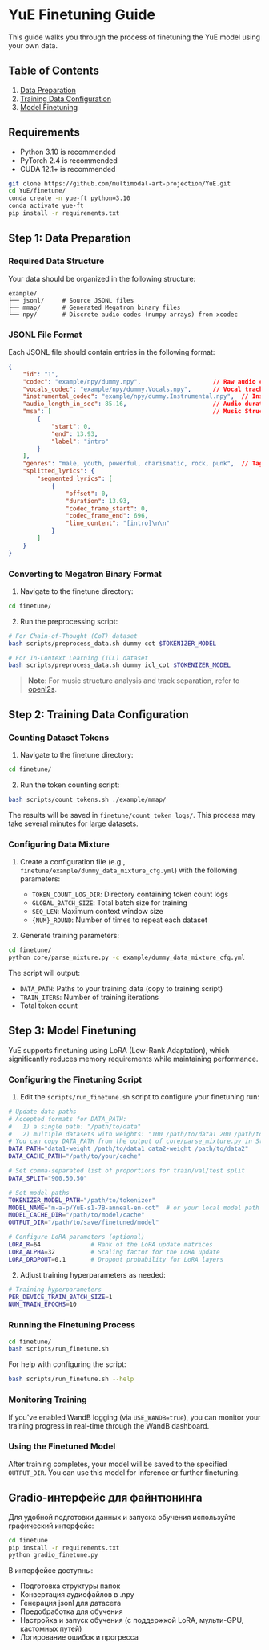 # YuE Finetuning Guide

This guide walks you through the process of finetuning the YuE model using your own data.

## Table of Contents
1. [Data Preparation](#step-1-data-preparation)
2. [Training Data Configuration](#step-2-training-data-configuration)
3. [Model Finetuning](#step-3-model-finetuning)

## Requirements

- Python 3.10 is recommended
- PyTorch 2.4 is recommended
- CUDA 12.1+ is recommended

```bash
git clone https://github.com/multimodal-art-projection/YuE.git
cd YuE/finetune/
conda create -n yue-ft python=3.10
conda activate yue-ft
pip install -r requirements.txt
```

## Step 1: Data Preparation

### Required Data Structure

Your data should be organized in the following structure:
```
example/
├── jsonl/     # Source JSONL files
├── mmap/      # Generated Megatron binary files
└── npy/       # Discrete audio codes (numpy arrays) from xcodec
```

### JSONL File Format

Each JSONL file should contain entries in the following format:

```json
{
    "id": "1",
    "codec": "example/npy/dummy.npy",                    // Raw audio codes
    "vocals_codec": "example/npy/dummy.Vocals.npy",      // Vocal track codes
    "instrumental_codec": "example/npy/dummy.Instrumental.npy",  // Instrumental track codes
    "audio_length_in_sec": 85.16,                        // Audio duration in seconds
    "msa": [                                             // Music Structure Analysis
        {
            "start": 0,
            "end": 13.93,
            "label": "intro"
        }
    ],
    "genres": "male, youth, powerful, charismatic, rock, punk",  // Tags for gender, age, genre, mood, timbre
    "splitted_lyrics": {
        "segmented_lyrics": [
            {
                "offset": 0,
                "duration": 13.93,
                "codec_frame_start": 0,
                "codec_frame_end": 696,
                "line_content": "[intro]\n\n"
            }
        ]
    }
}
```

### Converting to Megatron Binary Format

1. Navigate to the finetune directory:
```bash
cd finetune/
```

2. Run the preprocessing script:
```bash
# For Chain-of-Thought (CoT) dataset
bash scripts/preprocess_data.sh dummy cot $TOKENIZER_MODEL

# For In-Context Learning (ICL) dataset
bash scripts/preprocess_data.sh dummy icl_cot $TOKENIZER_MODEL
```

> **Note**: For music structure analysis and track separation, refer to [openl2s](https://github.com/a43992899/openl2s).

## Step 2: Training Data Configuration

### Counting Dataset Tokens

1. Navigate to the finetune directory:
```bash
cd finetune/
```

2. Run the token counting script:
```bash
bash scripts/count_tokens.sh ./example/mmap/
```

The results will be saved in `finetune/count_token_logs/`. This process may take several minutes for large datasets.

### Configuring Data Mixture

1. Create a configuration file (e.g., `finetune/example/dummy_data_mixture_cfg.yml`) with the following parameters:
   - `TOKEN_COUNT_LOG_DIR`: Directory containing token count logs
   - `GLOBAL_BATCH_SIZE`: Total batch size for training
   - `SEQ_LEN`: Maximum context window size
   - `{NUM}_ROUND`: Number of times to repeat each dataset

2. Generate training parameters:
```bash
cd finetune/
python core/parse_mixture.py -c example/dummy_data_mixture_cfg.yml
```

The script will output:
- `DATA_PATH`: Paths to your training data (copy to training script)
- `TRAIN_ITERS`: Number of training iterations
- Total token count

## Step 3: Model Finetuning

YuE supports finetuning using LoRA (Low-Rank Adaptation), which significantly reduces memory requirements while maintaining performance.

### Configuring the Finetuning Script

1. Edit the `scripts/run_finetune.sh` script to configure your finetuning run:

```bash
# Update data paths
# Accepted formats for DATA_PATH:
#   1) a single path: "/path/to/data"
#   2) multiple datasets with weights: "100 /path/to/data1 200 /path/to/data2 ..."
# You can copy DATA_PATH from the output of core/parse_mixture.py in Step 2
DATA_PATH="data1-weight /path/to/data1 data2-weight /path/to/data2"
DATA_CACHE_PATH="/path/to/your/cache"

# Set comma-separated list of proportions for train/val/test split
DATA_SPLIT="900,50,50"

# Set model paths
TOKENIZER_MODEL_PATH="/path/to/tokenizer"
MODEL_NAME="m-a-p/YuE-s1-7B-anneal-en-cot"  # or your local model path
MODEL_CACHE_DIR="/path/to/model/cache"
OUTPUT_DIR="/path/to/save/finetuned/model"

# Configure LoRA parameters (optional)
LORA_R=64              # Rank of the LoRA update matrices
LORA_ALPHA=32          # Scaling factor for the LoRA update
LORA_DROPOUT=0.1       # Dropout probability for LoRA layers
```

2. Adjust training hyperparameters as needed:
```bash
# Training hyperparameters
PER_DEVICE_TRAIN_BATCH_SIZE=1
NUM_TRAIN_EPOCHS=10
```

### Running the Finetuning Process

```bash
cd finetune/
bash scripts/run_finetune.sh
```

For help with configuring the script:
```bash
bash scripts/run_finetune.sh --help
```

### Monitoring Training

If you've enabled WandB logging (via `USE_WANDB=true`), you can monitor your training progress in real-time through the WandB dashboard.

### Using the Finetuned Model

After training completes, your model will be saved to the specified `OUTPUT_DIR`. You can use this model for inference or further finetuning.

## Gradio-интерфейс для файнтюнинга

Для удобной подготовки данных и запуска обучения используйте графический интерфейс:

```bash
cd finetune
pip install -r requirements.txt
python gradio_finetune.py
```

В интерфейсе доступны:
- Подготовка структуры папок
- Конвертация аудиофайлов в .npy
- Генерация jsonl для датасета
- Предобработка для обучения
- Настройка и запуск обучения (с поддержкой LoRA, мульти-GPU, кастомных путей)
- Логирование ошибок и прогресса